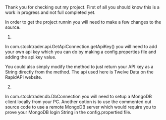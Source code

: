 Thank you for checking out my project. First of all you should know this is a work in progress and not full completed yet.

In order to get the project runnin you will need to make a few changes to the source.

1.
In com.stocktrader.api.GetApiConnection.getApiKey() you will need to add your own api key which you can do by making a config.properties file and adding the api.key value.

You could also simply modify the method to just return your API key as a String directly from the method.
The api used here is Twelve Data on the RapidAPI website.

2.
In com.stocktrader.db.DbConnection you will need to setup a MongoDB client locally from your PC.
Another option is to use the commented out source code to use a remote MongoDB server which would require
you to prove your MongoDB login String in the config.propertied file.


